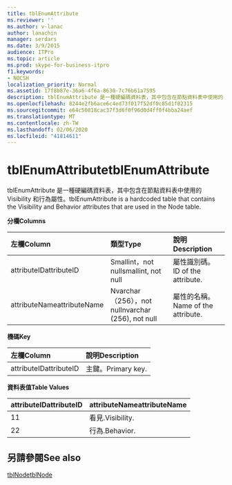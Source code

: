 ```yaml
---
title: tblEnumAttribute
ms.reviewer: ''
ms.author: v-lanac
author: lanachin
manager: serdars
ms.date: 3/9/2015
audience: ITPro
ms.topic: article
ms.prod: skype-for-business-itpro
f1.keywords:
- NOCSH
localization_priority: Normal
ms.assetid: 17f8b87e-36a6-4f6a-8630-7c76b61a7595
description: tblEnumAttribute 是一種硬編碼資料表，其中包含在節點資料表中使用的 Visibility 和行為屬性。
ms.openlocfilehash: 8244e2fb6ace6c4ed73f017f52df0c85d1f02315
ms.sourcegitcommit: e64c50818cac37f3d6f0f96d0d4ff0f4bba24aef
ms.translationtype: MT
ms.contentlocale: zh-TW
ms.lasthandoff: 02/06/2020
ms.locfileid: "41814611"
---
```

# <a name="tblenumattribute"></a><span data-ttu-id="32466-103">tblEnumAttribute</span><span class="sxs-lookup"><span data-stu-id="32466-103">tblEnumAttribute</span></span>
 
<span data-ttu-id="32466-104">tblEnumAttribute 是一種硬編碼資料表，其中包含在節點資料表中使用的 Visibility 和行為屬性。</span><span class="sxs-lookup"><span data-stu-id="32466-104">tblEnumAttribute is a hardcoded table that contains the Visibility and Behavior attributes that are used in the Node table.</span></span>
  
<span data-ttu-id="32466-105">**分欄**</span><span class="sxs-lookup"><span data-stu-id="32466-105">**Columns**</span></span>

|<span data-ttu-id="32466-106">**左欄**</span><span class="sxs-lookup"><span data-stu-id="32466-106">**Column**</span></span>|<span data-ttu-id="32466-107">**類型**</span><span class="sxs-lookup"><span data-stu-id="32466-107">**Type**</span></span>|<span data-ttu-id="32466-108">**說明**</span><span class="sxs-lookup"><span data-stu-id="32466-108">**Description**</span></span>|
|:-----|:-----|:-----|
|<span data-ttu-id="32466-109">attributeID</span><span class="sxs-lookup"><span data-stu-id="32466-109">attributeID</span></span>  <br/> |<span data-ttu-id="32466-110">Smallint，not null</span><span class="sxs-lookup"><span data-stu-id="32466-110">smallint, not null</span></span>  <br/> |<span data-ttu-id="32466-111">屬性識別碼。</span><span class="sxs-lookup"><span data-stu-id="32466-111">ID of the attribute.</span></span>  <br/> |
|<span data-ttu-id="32466-112">attributeName</span><span class="sxs-lookup"><span data-stu-id="32466-112">attributeName</span></span>  <br/> |<span data-ttu-id="32466-113">Nvarchar （256），not null</span><span class="sxs-lookup"><span data-stu-id="32466-113">nvarchar (256), not null</span></span>  <br/> |<span data-ttu-id="32466-114">屬性的名稱。</span><span class="sxs-lookup"><span data-stu-id="32466-114">Name of the attribute.</span></span>  <br/> |
   
<span data-ttu-id="32466-115">**機碼**</span><span class="sxs-lookup"><span data-stu-id="32466-115">**Key**</span></span>

|<span data-ttu-id="32466-116">**左欄**</span><span class="sxs-lookup"><span data-stu-id="32466-116">**Column**</span></span>|<span data-ttu-id="32466-117">**說明**</span><span class="sxs-lookup"><span data-stu-id="32466-117">**Description**</span></span>|
|:-----|:-----|
|<span data-ttu-id="32466-118">attributeID</span><span class="sxs-lookup"><span data-stu-id="32466-118">attributeID</span></span>  <br/> |<span data-ttu-id="32466-119">主鍵。</span><span class="sxs-lookup"><span data-stu-id="32466-119">Primary key.</span></span>  <br/> |
   
<span data-ttu-id="32466-120">**資料表值**</span><span class="sxs-lookup"><span data-stu-id="32466-120">**Table Values**</span></span>

|<span data-ttu-id="32466-121">**attributeID**</span><span class="sxs-lookup"><span data-stu-id="32466-121">**attributeID**</span></span>|<span data-ttu-id="32466-122">**attributeName**</span><span class="sxs-lookup"><span data-stu-id="32466-122">**attributeName**</span></span>|
|:-----|:-----|
|<span data-ttu-id="32466-123">1</span><span class="sxs-lookup"><span data-stu-id="32466-123">1</span></span>  <br/> |<span data-ttu-id="32466-124">看見.</span><span class="sxs-lookup"><span data-stu-id="32466-124">Visibility.</span></span>  <br/> |
|<span data-ttu-id="32466-125">2</span><span class="sxs-lookup"><span data-stu-id="32466-125">2</span></span>  <br/> |<span data-ttu-id="32466-126">行為.</span><span class="sxs-lookup"><span data-stu-id="32466-126">Behavior.</span></span>  <br/> |
   
## <a name="see-also"></a><span data-ttu-id="32466-127">另請參閱</span><span class="sxs-lookup"><span data-stu-id="32466-127">See also</span></span>

[<span data-ttu-id="32466-128">tblNode</span><span class="sxs-lookup"><span data-stu-id="32466-128">tblNode</span></span>](tblnode.md)
